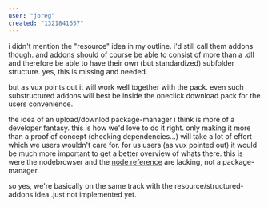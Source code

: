 ```yaml
---
user: "joreg"
created: "1321841657"
---
```


i didn't mention the "resource" idea in my outline. i'd still call them addons though. and addons should of course be able to consist of more than a .dll and therefore be able to have their own (but standardized) subfolder structure. yes, this is missing and needed. 

but as vux points out it will work well together with the pack. even such substructured addons will best be inside the oneclick download pack for the users convenience. 

the idea of an upload/downlod package-manager i think is more of a developer fantasy. this is how we'd love to do it right. only making it more than a proof of concept (checking dependencies...) will take a lot of effort which we users wouldn't care for. for us users (as vux pointed out) it would be much more important to get a better overview of whats there. this is were the nodebrowser and the [node reference](node%20reference) are lacking, not a package-manager. 

so yes, we're basically on the same track with the resource/structured-addons idea..just not implemented yet.


